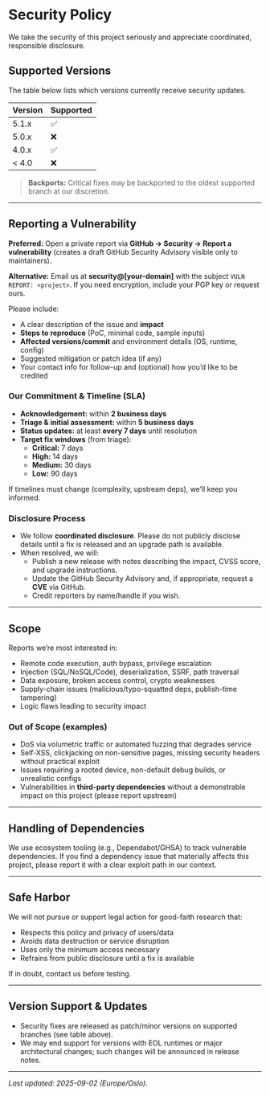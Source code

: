 # Security Policy

We take the security of this project seriously and appreciate coordinated, responsible disclosure.

## Supported Versions

The table below lists which versions currently receive security updates.

| Version | Supported          |
| ------- | ------------------ |
| 5.1.x   | :white_check_mark: |
| 5.0.x   | :x:                |
| 4.0.x   | :white_check_mark: |
| < 4.0   | :x:                |

> **Backports:** Critical fixes may be backported to the oldest supported branch at our discretion.

---

## Reporting a Vulnerability

**Preferred:** Open a private report via **GitHub → Security → Report a vulnerability** (creates a draft GitHub Security Advisory visible only to maintainers).

**Alternative:** Email us at **security@[your-domain]** with the subject `VULN REPORT: <project>`. If you need encryption, include your PGP key or request ours.

Please include:

- A clear description of the issue and **impact**
- **Steps to reproduce** (PoC, minimal code, sample inputs)
- **Affected versions/commit** and environment details (OS, runtime, config)
- Suggested mitigation or patch idea (if any)
- Your contact info for follow-up and (optional) how you’d like to be credited

### Our Commitment & Timeline (SLA)

- **Acknowledgement:** within **2 business days**
- **Triage & initial assessment:** within **5 business days**
- **Status updates:** at least **every 7 days** until resolution
- **Target fix windows** (from triage):
  - **Critical:** 7 days
  - **High:** 14 days
  - **Medium:** 30 days
  - **Low:** 90 days

If timelines must change (complexity, upstream deps), we’ll keep you informed.

### Disclosure Process

- We follow **coordinated disclosure**. Please do not publicly disclose details until a fix is released and an upgrade path is available.
- When resolved, we will:
  - Publish a new release with notes describing the impact, CVSS score, and upgrade instructions.
  - Update the GitHub Security Advisory and, if appropriate, request a **CVE** via GitHub.
  - Credit reporters by name/handle if you wish.

---

## Scope

Reports we’re most interested in:

- Remote code execution, auth bypass, privilege escalation
- Injection (SQL/NoSQL/Code), deserialization, SSRF, path traversal
- Data exposure, broken access control, crypto weaknesses
- Supply-chain issues (malicious/typo-squatted deps, publish-time tampering)
- Logic flaws leading to security impact

### Out of Scope (examples)

- DoS via volumetric traffic or automated fuzzing that degrades service
- Self-XSS, clickjacking on non-sensitive pages, missing security headers without practical exploit
- Issues requiring a rooted device, non-default debug builds, or unrealistic configs
- Vulnerabilities in **third-party dependencies** without a demonstrable impact on this project (please report upstream)

---

## Handling of Dependencies

We use ecosystem tooling (e.g., Dependabot/GHSA) to track vulnerable dependencies. If you find a dependency issue that materially affects this project, please report it with a clear exploit path in our context.

---

## Safe Harbor

We will not pursue or support legal action for good-faith research that:

- Respects this policy and privacy of users/data
- Avoids data destruction or service disruption
- Uses only the minimum access necessary
- Refrains from public disclosure until a fix is available

If in doubt, contact us before testing.

---

## Version Support & Updates

- Security fixes are released as patch/minor versions on supported branches (see table above).
- We may end support for versions with EOL runtimes or major architectural changes; such changes will be announced in release notes.

---

_Last updated: 2025-09-02 (Europe/Oslo)._
